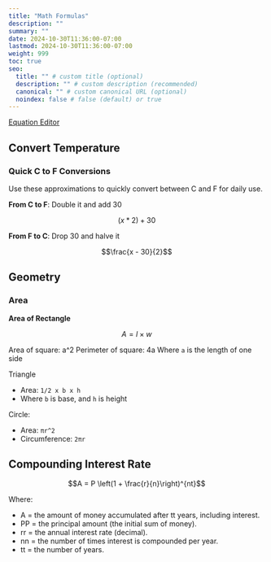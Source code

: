 ```yaml
---
title: "Math Formulas"
description: ""
summary: ""
date: 2024-10-30T11:36:00-07:00
lastmod: 2024-10-30T11:36:00-07:00
weight: 999
toc: true
seo:
  title: "" # custom title (optional)
  description: "" # custom description (recommended)
  canonical: "" # custom canonical URL (optional)
  noindex: false # false (default) or true
---
```


[Equation Editor](https://editor.codecogs.com/)

## Convert Temperature

### Quick C to F Conversions

Use these approximations to quickly convert between C and F for daily use.

**From C to F**: Double it and add 30

```math {.text-center}
\left (  x\ast 2 \right ) + 30
```

**From F to C**: Drop 30 and halve it

```math {.text-center}
\frac{x - 30}{2}
```

## Geometry

### Area

**Area of Rectangle**

```math {.text-center}
A = l \times w
```

Area of square: a^2
Perimeter of square: 4a
Where `a` is the length of one side

Triangle

- Area: `1/2 x b x h`
- Where `b` is base, and `h` is height

Circle:

- Area: `πr^2`
- Circumference: `2πr`

## Compounding Interest Rate

```math {.text-center}
A = P \left(1 + \frac{r}{n}\right)^{nt}
```

Where:

- A = the amount of money accumulated after tt years, including interest.
- PP = the principal amount (the initial sum of money).
- rr = the annual interest rate (decimal).
- nn = the number of times interest is compounded per year.
- tt = the number of years.
